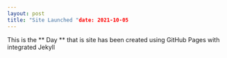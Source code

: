 ```yaml
---
layout: post
title: "Site Launched "date: 2021-10-05
---
```


This is the ** Day ** that is site has been created using GitHub Pages with integrated Jekyll
